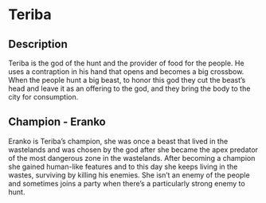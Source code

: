 # Teriba

## Description

Teriba is the god of the hunt and the provider of food for the people. He uses a contraption in his hand that opens and becomes a big crossbow. When the people hunt a big beast, to honor this god they cut the beast’s head and leave it as an offering to the god, and they bring the body to the city for consumption.

## Champion - Eranko

Eranko is Teriba’s champion, she was once a beast that lived in the wastelands and was chosen by the god after she became the apex predator of the most dangerous zone in the wastelands. 
After becoming a champion she gained human-like features and to this day she keeps living in the wastes, surviving by killing his enemies. 
She isn’t an enemy of the people and sometimes joins a party when there’s a particularly strong enemy to hunt.